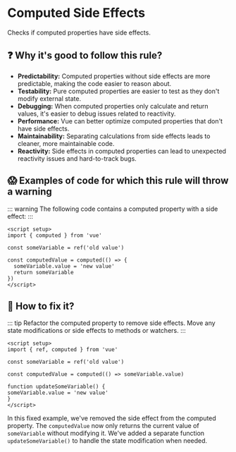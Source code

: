 # Computed Side Effects

Checks if computed properties have side effects.

## ❓ Why it's good to follow this rule?

- **Predictability:** Computed properties without side effects are more predictable, making the code easier to reason about.
- **Testability:** Pure computed properties are easier to test as they don't modify external state.
- **Debugging:** When computed properties only calculate and return values, it's easier to debug issues related to reactivity.
- **Performance:** Vue can better optimize computed properties that don't have side effects.
- **Maintainability:** Separating calculations from side effects leads to cleaner, more maintainable code.
- **Reactivity:** Side effects in computed properties can lead to unexpected reactivity issues and hard-to-track bugs.

## 😱 Examples of code for which this rule will throw a warning

::: warning
The following code contains a computed property with a side effect:
:::

```vue
<script setup>
import { computed } from 'vue'

const someVariable = ref('old value')

const computedValue = computed(() => {
  someVariable.value = 'new value'
  return someVariable
})
</script>
```

## 🤩 How to fix it?

::: tip
Refactor the computed property to remove side effects. Move any state modifications or side effects to methods or watchers.
:::

```vue
<script setup>
import { ref, computed } from 'vue'

const someVariable = ref('old value')

const computedValue = computed(() => someVariable.value)

function updateSomeVariable() {
someVariable.value = 'new value'
}
</script>
```

In this fixed example, we've removed the side effect from the computed property. The `computedValue` now only returns the current value of `someVariable` without modifying it. We've added a separate function `updateSomeVariable()` to handle the state modification when needed.